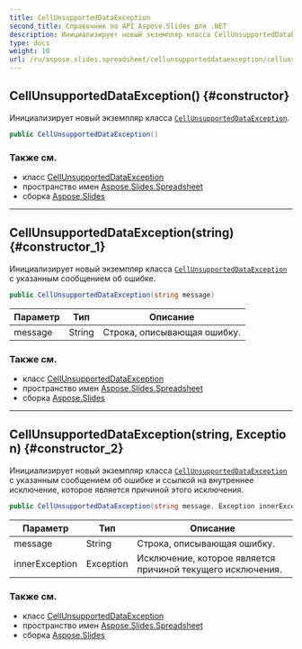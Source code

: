 ```yaml
---
title: CellUnsupportedDataException
second_title: Справочник по API Aspose.Slides для .NET
description: Инициализирует новый экземпляр класса CellUnsupportedDataExceptionaspose.slides.spreadsheet/cellunsupporteddataexception.
type: docs
weight: 10
url: /ru/aspose.slides.spreadsheet/cellunsupporteddataexception/cellunsupporteddataexception/
---
```


## CellUnsupportedDataException() {#constructor}

Инициализирует новый экземпляр класса [`CellUnsupportedDataException`](../../cellunsupporteddataexception).

```csharp
public CellUnsupportedDataException()
```

### Также см. 

* класс [CellUnsupportedDataException](../../cellunsupporteddataexception)
* пространство имен [Aspose.Slides.Spreadsheet](../../cellunsupporteddataexception)
* сборка [Aspose.Slides](../../../)

---

## CellUnsupportedDataException(string) {#constructor_1}

Инициализирует новый экземпляр класса [`CellUnsupportedDataException`](../../cellunsupporteddataexception) с указанным сообщением об ошибке.

```csharp
public CellUnsupportedDataException(string message)
```

| Параметр | Тип | Описание |
| --- | --- | --- |
| message | String | Строка, описывающая ошибку. |

### Также см. 

* класс [CellUnsupportedDataException](../../cellunsupporteddataexception)
* пространство имен [Aspose.Slides.Spreadsheet](../../cellunsupporteddataexception)
* сборка [Aspose.Slides](../../../)

---

## CellUnsupportedDataException(string, Exception) {#constructor_2}

Инициализирует новый экземпляр класса [`CellUnsupportedDataException`](../../cellunsupporteddataexception) с указанным сообщением об ошибке и ссылкой на внутреннее исключение, которое является причиной этого исключения.

```csharp
public CellUnsupportedDataException(string message, Exception innerException)
```

| Параметр | Тип | Описание |
| --- | --- | --- |
| message | String | Строка, описывающая ошибку. |
| innerException | Exception | Исключение, которое является причиной текущего исключения. |

### Также см. 

* класс [CellUnsupportedDataException](../../cellunsupporteddataexception)
* пространство имен [Aspose.Slides.Spreadsheet](../../cellunsupporteddataexception)
* сборка [Aspose.Slides](../../../)

<!-- DO NOT EDIT: сгенерировано xmldocmd для Aspose.Slides.dll -->